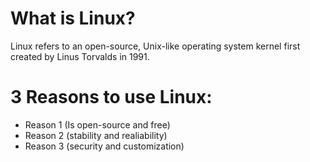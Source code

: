 # What is Linux?
Linux refers to an open-source, Unix-like operating system kernel first created by Linus Torvalds in 1991.

# 3 Reasons to use Linux:
* Reason 1 (Is open-source and free)
* Reason 2 (stability and realiability)
* Reason 3 (security and customization)


